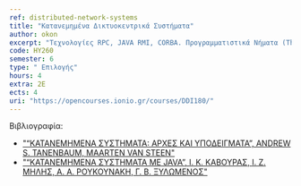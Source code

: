 ```yaml
---
ref: distributed-network-systems
title: "Κατανεμημένα Δικτυοκεντρικά Συστήματα"
author: okon
excerpt: "Τεχνολογίες RPC, JAVA RMI, CORBA. Προγραμματιστικά Νήματα (Threads), Συγχρονισμός (Synchronization). Κατανεμημένη επεξεργασία από την σκοπιά του λογισμικού συστημάτων. Middleware επικοινωνιών, απομακρυσμένη κλήση διαδικασιών, απομακρυσμένη ενεργοποίηση μεθόδων και εξαναγκασμένη εκπομπή, υποστήριξη λειτουργικών συστημάτων, κατανεμημένα συστήματα αρχείων, κατανεμημένη διαχείριση δοσοληψιών, εξισορρόπηση φόρτου, κατανεμημένες γλώσσες προγραμματισμού, ανοχή σε σφάλματα, θέματα κατανεμημένου χρονισμού και κατανεμημένους αλγορίθμους."
code: ΗΥ260
semester: 6
type: "	Επιλογής"
hours: 4
extra: 2Ε
ects: 4
uri: "https://opencourses.ionio.gr/courses/DDI180/"
---
```



Βιβλιογραφία: 
  - ["“ΚΑΤΑΝΕΜΗΜΕΝΑ ΣΥΣΤΗΜΑΤΑ: ΑΡΧΕΣ ΚΑΙ ΥΠΟΔΕΙΓΜΑΤΑ”, ANDREW S. TANENBAUM, MAARTEN VAN STEEN" ](https://service.eudoxus.gr/search/#a/id:13777/0)
  - ["“ΚΑΤΑΝΕΜΗΜΕΝΑ ΣΥΣΤΗΜΑΤΑ ΜΕ JAVA”, Ι. Κ. ΚΑΒΟΥΡΑΣ, Ι. Ζ. ΜΗΛΗΣ, Α. Α. ΡΟΥΚΟΥΝΑΚΗ, Γ. Β. ΞΥΛΩΜΕΝΟΣ"](https://service.eudoxus.gr/search/#a/id:12533080/0)
